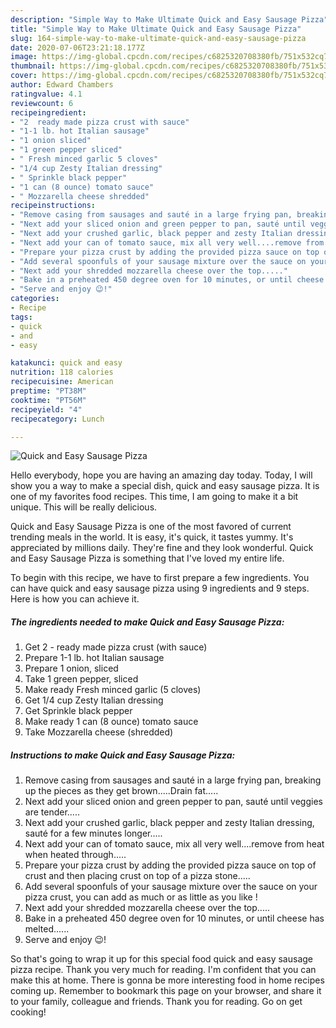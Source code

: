 ```yaml
---
description: "Simple Way to Make Ultimate Quick and Easy Sausage Pizza"
title: "Simple Way to Make Ultimate Quick and Easy Sausage Pizza"
slug: 164-simple-way-to-make-ultimate-quick-and-easy-sausage-pizza
date: 2020-07-06T23:21:18.177Z
image: https://img-global.cpcdn.com/recipes/c6825320708380fb/751x532cq70/quick-and-easy-sausage-pizza-recipe-main-photo.jpg
thumbnail: https://img-global.cpcdn.com/recipes/c6825320708380fb/751x532cq70/quick-and-easy-sausage-pizza-recipe-main-photo.jpg
cover: https://img-global.cpcdn.com/recipes/c6825320708380fb/751x532cq70/quick-and-easy-sausage-pizza-recipe-main-photo.jpg
author: Edward Chambers
ratingvalue: 4.1
reviewcount: 6
recipeingredient:
- "2  ready made pizza crust with sauce"
- "1-1 lb. hot Italian sausage"
- "1 onion sliced"
- "1 green pepper sliced"
- " Fresh minced garlic 5 cloves"
- "1/4 cup Zesty Italian dressing"
- " Sprinkle black pepper"
- "1 can (8 ounce) tomato sauce"
- " Mozzarella cheese shredded"
recipeinstructions:
- "Remove casing from sausages and sauté in a large frying pan, breaking up the pieces as they get brown.....Drain fat....."
- "Next add your sliced onion and green pepper to pan, sauté until veggies are tender....."
- "Next add your crushed garlic, black pepper and zesty Italian dressing, sauté for a few minutes longer....."
- "Next add your can of tomato sauce, mix all very well....remove from heat when heated through....."
- "Prepare your pizza crust by adding the provided pizza sauce on top of crust and then placing crust on top of a pizza stone....."
- "Add several spoonfuls of your sausage mixture over the sauce on your pizza crust, you can add as much or as little as you like !"
- "Next add your shredded mozzarella cheese over the top....."
- "Bake in a preheated 450 degree oven for 10 minutes, or until cheese has melted......"
- "Serve and enjoy 😉!"
categories:
- Recipe
tags:
- quick
- and
- easy

katakunci: quick and easy 
nutrition: 118 calories
recipecuisine: American
preptime: "PT38M"
cooktime: "PT56M"
recipeyield: "4"
recipecategory: Lunch

---
```



![Quick and Easy Sausage Pizza](https://img-global.cpcdn.com/recipes/c6825320708380fb/751x532cq70/quick-and-easy-sausage-pizza-recipe-main-photo.jpg)

Hello everybody, hope you are having an amazing day today. Today, I will show you a way to make a special dish, quick and easy sausage pizza. It is one of my favorites food recipes. This time, I am going to make it a bit unique. This will be really delicious.



Quick and Easy Sausage Pizza is one of the most favored of current trending meals in the world. It is easy, it's quick, it tastes yummy. It's appreciated by millions daily. They're fine and they look wonderful. Quick and Easy Sausage Pizza is something that I've loved my entire life.


To begin with this recipe, we have to first prepare a few ingredients. You can have quick and easy sausage pizza using 9 ingredients and 9 steps. Here is how you can achieve it.

<!--inarticleads1-->

##### The ingredients needed to make Quick and Easy Sausage Pizza:

1. Get 2 - ready made pizza crust (with sauce)
1. Prepare 1-1 lb. hot Italian sausage
1. Prepare 1 onion, sliced
1. Take 1 green pepper, sliced
1. Make ready  Fresh minced garlic (5 cloves)
1. Get 1/4 cup Zesty Italian dressing
1. Get  Sprinkle black pepper
1. Make ready 1 can (8 ounce) tomato sauce
1. Take  Mozzarella cheese (shredded)




<!--inarticleads2-->

##### Instructions to make Quick and Easy Sausage Pizza:

1. Remove casing from sausages and sauté in a large frying pan, breaking up the pieces as they get brown.....Drain fat.....
1. Next add your sliced onion and green pepper to pan, sauté until veggies are tender.....
1. Next add your crushed garlic, black pepper and zesty Italian dressing, sauté for a few minutes longer.....
1. Next add your can of tomato sauce, mix all very well....remove from heat when heated through.....
1. Prepare your pizza crust by adding the provided pizza sauce on top of crust and then placing crust on top of a pizza stone.....
1. Add several spoonfuls of your sausage mixture over the sauce on your pizza crust, you can add as much or as little as you like !
1. Next add your shredded mozzarella cheese over the top.....
1. Bake in a preheated 450 degree oven for 10 minutes, or until cheese has melted......
1. Serve and enjoy 😉!




So that's going to wrap it up for this special food quick and easy sausage pizza recipe. Thank you very much for reading. I'm confident that you can make this at home. There is gonna be more interesting food in home recipes coming up. Remember to bookmark this page on your browser, and share it to your family, colleague and friends. Thank you for reading. Go on get cooking!
